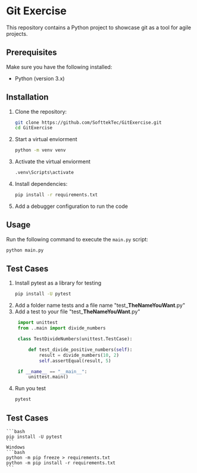 ﻿# Git Exercise

This repository contains a Python project to showcase git as a tool for agile projects.

## Prerequisites

Make sure you have the following installed:

- Python (version 3.x)


## Installation

1. Clone the repository:

    ```bash
    git clone https://github.com/SofttekTec/GitExercise.git
    cd GitExercise
    ```

2. Start a virtual enviorment

    ```bash
    python -m venv venv
    ```

3. Activate the virtual enviorment

    ```bash
    .venv\Scripts\activate
    ```


4. Install dependencies:

    ```bash
    pip install -r requirements.txt
    ```

5. Add a debugger configuration to run the code

## Usage

Run the following command to execute the `main.py` script:

```bash
python main.py
```

## Test Cases

1. Install pytest as a library for testing 
    ```bash
    pip install -U pytest
    ```
2. Add a folder name tests and a file name "test_**TheNameYouWant**.py"
3. Add a test to your file "test_**TheNameYouWant**.py"
   ```python
    import unittest
    from ..main import divide_numbers

    class TestDivideNumbers(unittest.TestCase):

        def test_divide_positive_numbers(self):
            result = divide_numbers(10, 2)
            self.assertEqual(result, 5)
   
    if __name__ == "__main__":
        unittest.main()
    ```
4. Run you test
    ```bash
    pytest
    ```

## Test Cases

    ```bash
    pip install -U pytest
    ```
    Windows
    ```bash
    python -m pip freeze > requirements.txt
    python -m pip install -r requirements.txt
    ```
